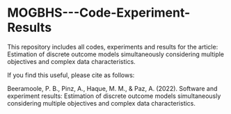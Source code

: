 # MOGBHS---Code-Experiment-Results

This repository includes all codes, experiments and results for the article:
Estimation of discrete outcome models simultaneously considering multiple objectives and complex data characteristics.



If you find this useful, please cite as follows:

Beeramoole, P. B., Pinz, A., Haque, M. M., & Paz, A. (2022). Software and experiment results: Estimation of discrete outcome models simultaneously considering multiple objectives and complex data characteristics.
